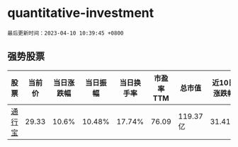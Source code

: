 # quantitative-investment

`最后更新时间：2023-04-10 10:39:45 +0800`

## 强势股票

|股票|当前价|当日涨跌幅|当日振幅|当日换手率|市盈率TTM|总市值|近10日涨跌幅|
|----|----|----|----|----|----|----|----|
|[通行宝](https://xueqiu.com/S/SZ301339)|29.33|10.6%|10.48%|17.74%|76.09|119.37亿|31.41%|
